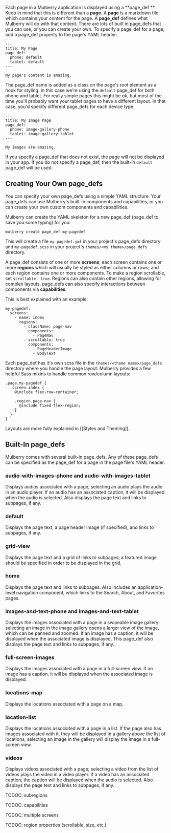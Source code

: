 Each page in a Mulberry application is displayed using a **page_def **. Keep in
mind that this is different than a **page**. A **page** is a markdown file
which contains your content for the page. A **page_def** defines what Mulberry
will do with that content. There are lots of built in page_defs that you can
use, or you can create your own. To specify a page_def for a page, add a
page_def property to the page's YAML header:

    ---
    title: My Page
    page_def:
      phone: default
      tablet: default
    ---

    My page's content is amazing.

The page_def name is added as a class on the page's root element as a hook for
styling. In this case we're using the `default` page_def for both phone and
tablet. For really simple pages this might be ok, but most of the time you'll
probably want your tablet pages to have a different layout. In that case, you'd
specify different page_defs for each device type:

    ---
    title: My Image Page
    page_def:
      phone: image-gallery-phone
      tablet: image-gallery-tablet
    ---

    My images are amazing.

If you specify a page_def that does not exist, the page will not be
displayed in your app. If you do not specify a page_def, then the built-in
`default` page_def will be used.

## Creating Your Own page_defs

You can specify your own page_defs using a simple YAML structure. Your
page_defs can use Mulberry's built-in components and capabilities, or you can create
your own custom components and capabilities.

Mulberry can create the YAML skeleton for a new page_def (page_def to save you some typing) for you:

    mulberry create page_def my-pagedef

This will create a file `my-pagedef.yml` in your project's page_defs
directory and `my-pagedef.scss` in your project's `themes/<my theme>/page_defs` directory.

A page_def consists of one or more **screens**; each screen contains one or
more **regions** which will usually be styled as either columns or rows; and
each region contains one or more components. To make a region scrollable, set
`scrollable: true`. Regions can also contain other regions, allowing for
complex layouts. page_defs can also specify interactions between components via
**capabilities**.

This is best explained with an example:

    my-pagedef:
      screens:
        - name: index
          regions:
            - className: page-nav
              components:
                - PageNav
            - scrollable: true
              components:
                - PageHeaderImage
                - BodyText

Each page_def has it's  own scss file in the `themes/<theme name>/page_defs` directory where you handle the page layout. Mulberry provides a few helpful Sass mixins to handle common row/column layouts:

    .page.my-pagedef {
      .screen.index {
        @include flex-row-container;

        .region.page-nav {
          @include fixed-flex-region;
        }
      }
    }

Layouts are more fully explained in [[Styles and Theming]].

## Built-In page_defs

Mulberry comes with several built-in page_defs. Any of these page_defs can be
specified as the page_def for a page in the page file's YAML header.

### audio-with-images-phone and audio-with-images-tablet

Displays audios associated with a page; selecting an audio plays
the audio in an audio player. If an audio has an associated caption, it will
be displayed when the audio is selected. Also displays the page text and
links to subpages, if any.

### default

Displays the page text, a page header image (if specified), and
links to subpages, if any.

### grid-view

Displays the page text and a grid of links to subpages; a featured image
should be specified in order to be displayed in the grid.

### home

Displays the page text and links to subpages. Also includes an
application-level navigation component, which links to the Search, About, and
Favorites pages.

### images-and-text-phone and images-and-text-tablet

Displays the images associated with a page in a swipeable image gallery;
selecting an image in the image gallery opens a larger view of the image,
which can be panned and zoomed. If an image has a caption, it will be
displayed when the associated image is displayed. This page_def also displays
the page text and links to subpages, if any.

### full-screen-images

Displays the images associated with a page in a full-screen view. If an image
has a caption, it will be displayed when the associated image is displayed.

### locations-map

Displays the locations associated with a page on a map.

### location-list

Displays the locations associated with a page in a list. If
the page also has images associated with it, they will be displayed in a
gallery above the list of locations; selecting an image in the gallery will
display the image in a full-screen view.

### videos

Displays videos associated with a page; selecting a video from the
list of videos plays the video in a video player. If a video has an
associated caption, the caption will be displayed when the audio is selected.
Also displays the page text and links to subpages, if any.


TODOC: subregions

TODOC: capabilities

TODOC: multiple screens

TODOC: region properties (scrollable, size, etc.)
